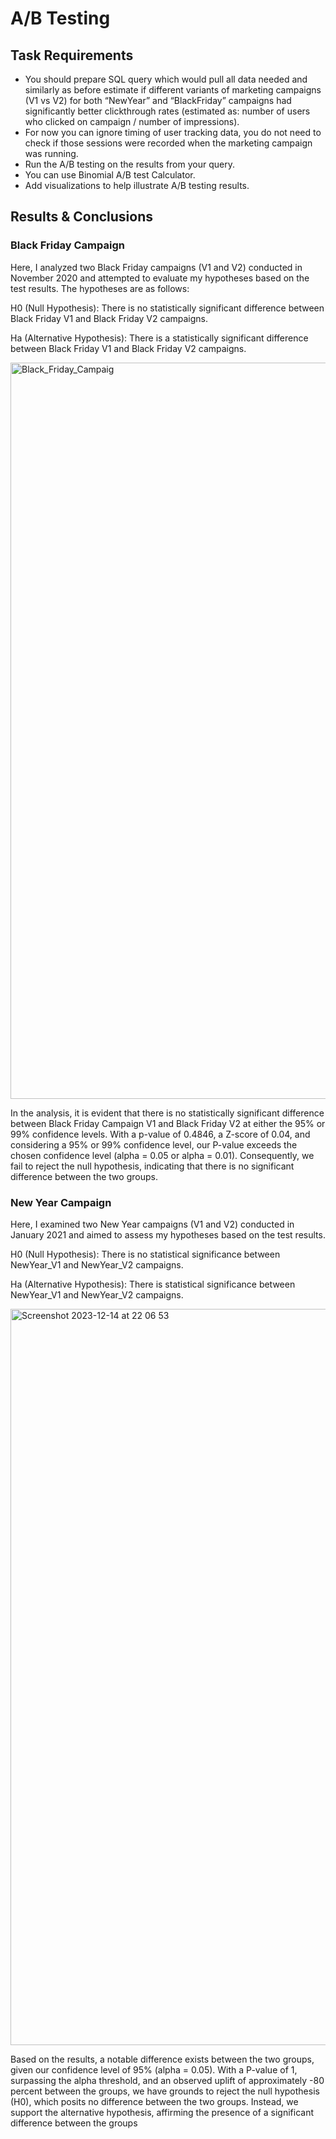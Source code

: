 # A/B Testing
## Task Requirements

- You should prepare SQL query which would pull all data needed and similarly as before estimate if different variants of marketing campaigns (V1 vs V2) for both “NewYear” and “BlackFriday” campaigns had significantly better clickthrough rates (estimated as: number of users who clicked on campaign / number of impressions).
- For now you can ignore timing of user tracking data, you do not need to check if those sessions were recorded when the marketing campaign was running.
- Run the A/B testing on the results from your query.
- You can use Binomial A/B test Calculator.
- Add visualizations to help illustrate A/B testing results.

## Results & Conclusions 
### Black Friday Campaign

Here, I analyzed two Black Friday campaigns (V1 and V2) conducted in November 2020 and attempted to evaluate my hypotheses based on the test results. The hypotheses are as follows:

H0 (Null Hypothesis): There is no statistically significant difference between Black Friday V1 and Black Friday V2 campaigns.

Ha (Alternative Hypothesis): There is a statistically significant difference between Black Friday V1 and Black Friday V2 campaigns.

  
<img width="1178" alt="Black_Friday_Campaig" src="https://github.com/LinasSut/Turing-College-Data-Projects/assets/92430287/5ba34912-7275-4c5c-b472-df0c3564b65b">

In the analysis, it is evident that there is no statistically significant difference between Black Friday Campaign V1 and Black Friday V2 at either the 95% or 99% confidence levels. With a p-value of 0.4846, a Z-score of 0.04, and considering a 95% or 99% confidence level, our P-value exceeds the chosen confidence level (alpha = 0.05 or alpha = 0.01). Consequently, we fail to reject the null hypothesis, indicating that there is no significant difference between the two groups.

### New Year Campaign

Here, I examined two New Year campaigns (V1 and V2) conducted in January 2021 and aimed to assess my hypotheses based on the test results.

H0 (Null Hypothesis): There is no statistical significance between NewYear_V1 and NewYear_V2 campaigns.

Ha (Alternative Hypothesis): There is statistical significance between NewYear_V1 and NewYear_V2 campaigns.

<img width="1178" alt="Screenshot 2023-12-14 at 22 06 53" src="https://github.com/LinasSut/Turing-College-Data-Projects/assets/92430287/2a63e54f-1efd-4ad1-806f-c7ebd6a85cb4">

Based on the results, a notable difference exists between the two groups, given our confidence level of 95% (alpha = 0.05). With a P-value of 1, surpassing the alpha threshold, and an observed uplift of approximately -80 percent between the groups, we have grounds to reject the null hypothesis (H0), which posits no difference between the two groups. Instead, we support the alternative hypothesis, affirming the presence of a significant difference between the groups
